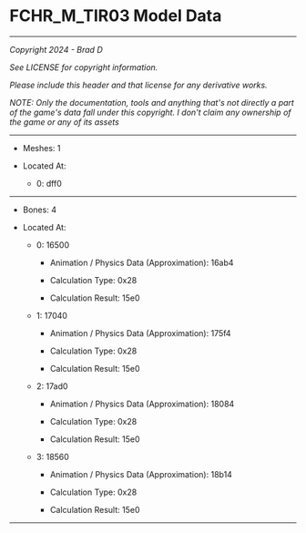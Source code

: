 # FCHR_M_TIR03 Model Data

---

*Copyright 2024 - Brad D*

*See LICENSE for copyright information.*

*Please include this header and that license for any derivative works.*

*NOTE: Only the documentation, tools and anything that's not directly a part of the game's data fall under this copyright. I don't claim any ownership of the game or any of its assets*

---

* Meshes: 1

* Located At:

  * 0: dff0

---

* Bones: 4

* Located At:

  * 0: 16500

    * Animation / Physics Data (Approximation): 16ab4

    * Calculation Type: 0x28

    * Calculation Result: 15e0

  * 1: 17040

    * Animation / Physics Data (Approximation): 175f4

    * Calculation Type: 0x28

    * Calculation Result: 15e0

  * 2: 17ad0

    * Animation / Physics Data (Approximation): 18084

    * Calculation Type: 0x28

    * Calculation Result: 15e0

  * 3: 18560

    * Animation / Physics Data (Approximation): 18b14

    * Calculation Type: 0x28

    * Calculation Result: 15e0

---

